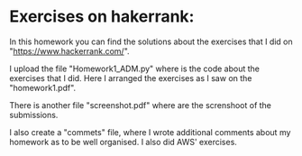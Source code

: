 # Exercises on hakerrank:
In this homework you can find the solutions about the exercises that I did on "https://www.hackerrank.com/".

I upload the file "Homework1_ADM.py" where is the code about the exercises that I did. Here I arranged the exercises as I saw on the "homework1.pdf".

There is another file "screenshot.pdf" where are the screnshoot of the submissions. 

I also create a "commets" file, where I wrote additional comments about my homework as to be well organised.
I also did AWS' exercises. 
